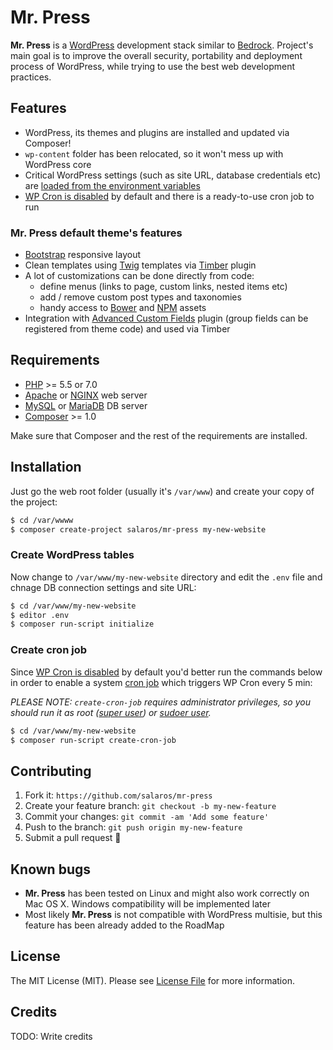 # Mr. Press

**Mr. Press** is a [WordPress](https://wordpress.org/) development stack similar to [Bedrock](https://github.com/roots/bedrock).
Project's main goal is to improve the overall security, portability and deployment process of WordPress, while trying to use the best web development practices.

## Features

* WordPress, its themes and plugins are installed and updated via Composer!
* `wp-content` folder has been relocated, so it won't mess up with WordPress core
* Critical WordPress settings (such as site URL, database credentials etc) are [loaded from the environment variables](http://12factor.net/config)
* [WP Cron is disabled](https://www.lucasrolff.com/wordpress/why-wp-cron-sucks/) by default and there is a ready-to-use cron job to run

### Mr. Press default theme's features

* [Bootstrap](http://getbootstrap.com/) responsive layout
* Clean templates using [Twig](http://getbootstrap.com/) templates via [Timber](http://twig.sensiolabs.org/) plugin
* A lot of customizations can be done directly from code:
    * define menus (links to page, custom links, nested items etc)
    * add / remove custom post types and taxonomies
    * handy access to [Bower](http://bower.io/) and [NPM](https://www.npmjs.com/package/npm-assets) assets
* Integration with [Advanced Custom Fields](http://www.advancedcustomfields.com) plugin (group fields can be registered from theme code) and used via Timber

## Requirements

* [PHP](http://php.net/) >= 5.5 or 7.0
* [Apache](https://httpd.apache.org/) or [NGINX](http://nginx.org/en/) web server
* [MySQL](https://www.mysql.com/) or [MariaDB](https://mariadb.org/) DB server
* [Composer](https://getcomposer.org/) >= 1.0

Make sure that Composer and the rest of the requirements are installed.

## Installation

Just go the web root folder (usually it's `/var/www`) and create your copy of the project:

``` bash
$ cd /var/wwww
$ composer create-project salaros/mr-press my-new-website
```

### Create WordPress tables

Now change to `/var/www/my-new-website` directory and edit the `.env` file and chnage DB connection settings and site URL:

``` bash
$ cd /var/www/my-new-website
$ editor .env
$ composer run-script initialize
```

### Create cron job

Since [WP Cron is disabled](https://www.lucasrolff.com/wordpress/why-wp-cron-sucks/) by default you'd better run the commands below in order to enable a system [cron job](https://en.wikipedia.org/wiki/Cron) which triggers WP Cron every 5 min:

*PLEASE NOTE: `create-cron-job` requires administrator privileges, so you should run it as root ([super user](https://en.wikipedia.org/wiki/Superuser)) or [sudoer user](https://help.ubuntu.com/community/Sudoers).*

``` bash
$ cd /var/www/my-new-website
$ composer run-script create-cron-job
```

## Contributing

1. Fork it: `https://github.com/salaros/mr-press`
2. Create your feature branch: `git checkout -b my-new-feature`
3. Commit your changes: `git commit -am 'Add some feature'`
4. Push to the branch: `git push origin my-new-feature`
5. Submit a pull request :bear:

## Known bugs

* **Mr. Press** has been tested on Linux and might also work correctly on Mac OS X. Windows compatibility will be implemented later
* Most likely **Mr. Press** is not compatible with WordPress multisie, but this feature has been already added to the RoadMap

## License

The MIT License (MIT). Please see [License File](LICENSE.md) for more information.

## Credits

TODO: Write credits





